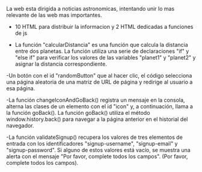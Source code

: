 La web esta dirigida a noticias astronomicas, intentando unir lo mas relevante de las web mas importantes.

- 10 HTML para distribuir la informacion y 2 HTML dedicadas a funciones de js

- La función "calcularDistancia" es una función que calcula la distancia entre dos planetas. 
La función utiliza una serie de declaraciones "if" y "else if" para verificar los valores de las variables "planet1" y "planet2" y asignar la distancia correspondiente.

-Un botón con el id "randomButton" que al hacer clic, el código selecciona una página aleatoria de una matriz de URL de página y redirige al usuario a esa página.

-La función changeIconAndGoBack() registra un mensaje en la consola, alterna las clases de un elemento con el id "icon" y, a continuación, llama a la función goBack(). 
La función goBack() utiliza el método window.history.back() para navegar a la página anterior en el historial del navegador.

-La función validateSignup() recupera los valores de tres elementos de entrada con los identificadores "signup-username", "signup-email" y "signup-password".
Si alguno de estos valores está vacío, se muestra una alerta con el mensaje "Por favor, complete todos los campos". (Por favor, complete todos los campos). 
